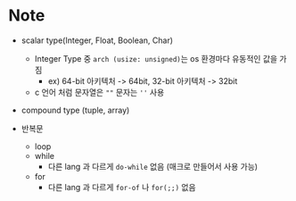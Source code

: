 
# Note

- scalar type(Integer, Float, Boolean, Char)
  - Integer Type 중 `arch (usize: unsigned)`는 os 환경마다 유동적인 값을 가짐
    - ex) 64-bit 아키텍처 -> 64bit, 32-bit 아키텍처 -> 32bit
  - c 언어 처럼 문자열은 `""` 문자는 `''` 사용

- compound type (tuple, array)

- 반복문
  - loop
  - while
    - 다른 lang 과 다르게 `do-while` 없음 (매크로 만들어서 사용 가능)
  - for
    - 다른 lang 과 다르게 `for-of` 나 `for(;;)` 없음